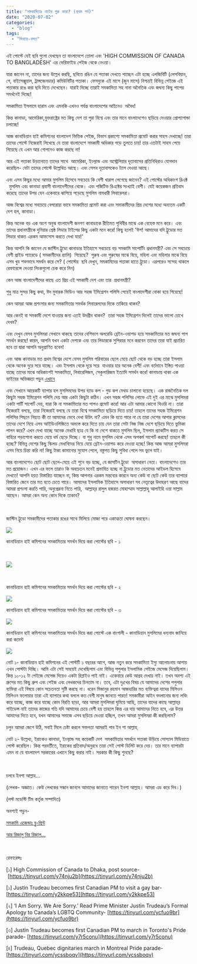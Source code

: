 ```yaml
---
title: "সমকামিতাঃ নাটের গুরু কারা? (প্রথম পর্ব)"
date: "2020-07-02"
categories: 
  - "blog"
tags: 
  - "মিথ্যায়-বসত"
---
```


এই পোস্টে যেই ছবি গুলো দেখছেন তা বাংলাদেশে তোলা এবং 'HIGH COMMISSION OF CANADA TO BANGLADESH' এর ভেরিফাইড পেইজ থেকে নেওয়া।

যারা জানেন না, তাদের জন্য উল্লেখ করছি, ছবিতে রঙিন যে পতাকা দেখতে পাচ্ছেন এটা হচ্ছে এলজিবিটি (লেসবিয়ান, গে, বাইসেক্সুয়াল, ট্রান্সজেনডার) কমিউনিটির পতাকা। ফেসবুকে এই মাসে (জুন মাসে) নিশ্চয়ই বিভিন্ন পেইজে এই পতাকার রঙে করা ছবি দিতে দেখেছেন। যারাই দিচ্ছে তারাই সমকামিতা সহ নানা অনৈতিক এবং জঘন্য কিছু পাপের সমর্থনেই দিচ্ছে!

সমকামিতা ইসলামে হারাম এবং এমনকি এখনও পর্যন্ত বাংলাদেশের আইনেও  অবৈধ!

কিন্ত কানাডা, আমেরিকা,যুক্তরাষ্ট্রের মত কিছু দেশ তা পুরা বিশ্বে এবং তার মানে বাংলাদেশেও ছড়িয়ে দেওয়ার প্রোপ্যাগান্ডা চলাচ্ছে!

আজ কানাডিয়ান হাই কমিশনের বাংলাদেশ ভিত্তিক পেইজ, বিভাগ প্রকাশ্যে সমকামিতা প্রমোট করার সাহস দেখাচ্ছে! তারা তাদের পোস্টে নিজেরাই লিখেছে যে তারা বাংলাদেশে সমকামী অধিকার গড়ে তুলতে চায়! তার এতটাই সাহস পেয়ে গিয়েছে যে এখন আর গোপনেও কাজ করছে না!

আর এই পতাকা উড়ানোতে তাদের সাথে  আমেরিকা, ইংল্যান্ড এবং অস্ট্রেলিয়ার দূতাবাসের প্রতিনিধিরাও যোগদান করেছিল- যেটা তাদের পোস্টে উল্লেখিত আছে। এবং সেসব দূতাবাসকেও ট্যাগ দেওয়া আছে।

এবং এসব কিছুর মধ্যে আমার মুসলিম হিসেবে সবচেয়ে কি বেশী খারাপ লেগেছে জানেন? এই পোস্টের অধিকাংশ রিএক্ট   মুসলিম এবং কানাডা প্রবাসী বাংলাদেশীদের থেকে। এবং পজিটিভ রিএক্টের সংখ্যাই বেশী। যেই কয়েকজন প্রতিবাদ করেছে তাদের উপর যেন একেবারে ঝাপিয়ে পড়েছে মুসলিম নামধারী লিবারেলরা।

আজ বিশ্বের মধ্যে সবচেয়ে বেপরোয়া ভাবে সমকামিতা প্রমোট করা এবং সমাকামীদের প্রিয় দেশের মধ্যে অন্যতম একটি দেশ হল, কানাডা।

কিন্ত অনেক বড় এক অংশ অবুঝ বাংলাদেশী জনগণ কানাডাকে রীতিমত পৃথিবীর মাঝে এক বেহেস্ত মনে করে। এবং তাদের প্রধানমন্ত্রীকে দুনিয়ার শ্রেষ্ঠ লিডার টাইপের কিছু একটা মনে করে! কিছু হলেই 'ঈশ! আমাদের যদি ট্রুডোর মত লিডার থাকত এরকম আফসোস করতে দেখা যায়!'

কিন্ত আপনি কি জানেন যে জাস্টিন ট্রুডো কানাডার ইতিহাসে সবচেয়ে বড় সমকামি সাপোর্টিং প্রধানমন্ত্রী? এবং সে সবচেয়ে বেশী প্রাইড প্যারেডে ( সমকামীদের র‍্যালি)  গিয়েছে?  পুরুষ এবং পুরুষের মাঝে বিয়ে, মহিলা এবং মহিলার মাঝে বিয়ে এসব খুব শক্তভাবে সমর্থন করে সে? ( পোস্টের  ছবি দেখুন, সমকামিদের পতাকা হাতে ট্রুডো। এরপরেও সন্দেহ থাকলে রেফারেন্সে দেওয়া লিংকগুলো চেক করে নিন)

কেন আজ বাংলাদেশীদের কাছে এত প্রিয় এই সমকামী দেশ এবং তার  প্রধানমন্ত্রী?

শুধু মাত্র সুন্দর কিছু কথা, ঈদ মুবারক ভিডিও আর সহজ ইমিগ্রেশন পলিসি পেয়েই বাংলাদেশীরা বোকা হয়ে গিয়েছে!

কেন আমরা আজ প্রশংসার জন্য সমকামিতার সমর্থক লিবারেলদের দিকে তাকিয়ে থাকব?

আর কেনই বা সমকামী দেশে যাওয়ার জন্য এতই উদগ্রীব থাকব?  তারা সহজ ইমিগ্রেশন দিলেই তাদের ভালো চোখে দেখব?

এবং দেখুন যেসব মুসলিমরা সেখানে থাকছে তাদের বেশিভাগ অলরেডি ব্রেইন-ওয়াশড হয়ে সমকামিতার মত জঘন্য পাপ সমর্থন করছে! কারন, আপনি যখন একটা দেশকে এবং তার লিডারকে সুপিরয়র মনে করবেন তাদের তারা যাই প্রচারিত হবে তা দ্বারা আপনি অনুপ্রাণিত হবেন!

এবং আজ কানাডার মত প্রথম বিশ্বের দেশে যেসব মুসলিম পরিবারের ছেলে মেয়ে ছোট থেকে বড় হচ্ছে তারা ইসলাম থেকে অনেক দুরে সরে যাচ্ছে। এবং ইসলাম থেকে দূরে সরে  যাওয়ার হার অনেক বেশী! এবং বর্তমানে ইঙ্গিত পাওয়া যাচ্ছে তাদের মাঝে অধিকাংশই সমকামিতা, লিবারেলিজম, সেকুলারিজম ইত্যাদি সমর্থন করে! কানাডায় থাকা এক ভাইয়ের অভিজ্ঞতা পড়ুন [এখানে](https://cms.lostmodesty.com/2018/12/%E0%A6%B8%E0%A7%8D%E0%A6%AC%E0%A6%B0%E0%A7%8D%E0%A6%97%E0%A7%87%E0%A6%B0-%E0%A6%A6%E0%A6%BF%E0%A6%A8-%E0%A6%B8%E0%A7%8D%E0%A6%AC%E0%A6%B0%E0%A7%8D%E0%A6%97%E0%A7%87%E0%A6%B0-%E0%A6%B0%E0%A6%BE-2/)

এবং সেখানে আরেকটি ব্যাপার হল মুসলিমদের উপর ব্যাড কপ - গুড কপ মেথড চালানো হয়েছে। এক রাজনৈতিক দল কিছুটা সহজ ইমিগ্রেশন পলিসি দেয় আর একটা কিছুটা কঠিন। এখন সহজ পলিসির লোভে এই দুই এর মাঝে মুসলিমরা একটা পার্টি সাপোর্ট দেয়, যারা কি না সমকামিতার মত পাপও প্রমোট করে! আর এটা আমার কোনো থিওরি না। তারা নিজেরাই বলছে, তারা নিজেরাই বলছে যে তারা বিশ্বে সমকামিতা ছড়িয়ে দিতে চায়! তাহলে তাদের সহজ ইমিগ্রেশন পলিসির পিছনে নিয়্যত কী তা আমাদের ভেবে দেখা উচিৎ না? এমন কি হতে পারে না যে তারা দেশের আপার ক্লাসদের তাদের দেশে নিয়ে এসব আইডিওলিজিতে অভ্যস্ত করে দিতে চায় যেন তারা সেটা নিজ নিজ দেশে ছড়িয়ে দিতে ভুমিকা পালন করে? এখন দেখা যাচ্ছে অনেক মেধাবি ছাত্র যে কি না দেশে থাকতে মুসলিম ছিল, ইসলাম প্র্যাকটিস করত সে বাহিরে পড়াশোনা করতে যেয়ে ধর্ম ছেড়ে দিচ্ছে। বা শুধু নামে মুসলিম থেকে এসব অপকর্ম সাপোর্ট করছে! তাহলে কী হচ্ছে? বিভিন্ন দেশের কিছু স্কিলড মেধাবিদের নিয়ে যেয়ে ব্রেইন-ওয়াশড করে দেওয়া হচ্ছে! কিন্ত আজ আমরা মুসলিমরা এসব নিয়ে চিন্তা করি না! কিছু টাকা কামানোর সুযোগ পেলে, বস্তুগত কিছু সুবিধা পেলে সব ভুলে যাই।

আর বাংলাদেশেও ছোট ছোট ছেলে-মেয়ে এই শুনে বড় হচ্ছে, যে জাসটিন ট্রুডো  অসাধারণ নেতা। বাংলাদেশেও তার মত প্রয়োজন। এখন এর ফলে তারাও কি অবচেতন মনেই প্রভাবিত হচ্ছে না ট্রুডোর মত নেতাদের আইডল হিসেবে দেখতে! আপনি হয়ত বিস্তারিত যাচ্ছেন না, কিন্ত আপনার এরকম মন্তব্যের কারনে অন্য কেউ বা ছোট কেউ তার ব্যাপারে বিস্তারিত জেনে তার মত হতে চেতে পারে। আমাদের ইসলামিক ইতিহাসে অসাধারণ সব নেতৃত্বের উদাহরণ আছে যাদের আমরা প্রশংসা করতি পারি, অনুপ্রেরনা নিতে পারি,  আল্লাহ্‌র রাসুল হজরত মোহাম্মাদ সাল্লাল্লাহু আলাইহি ওয়া সাল্লাম আছেন। আমরা কেন অন্য কোন দিকে তাকাব?

 

জাস্টিন ট্রুডো সমকামীদের পতাকার রঙের সাথে মিলিয়ে মোজা পরে একাত্মতা ঘোষনা করছেন।

![](images/trudo-1.png)

কানাডিয়ান হাই কমিশনের সমকামিতার সমর্থন দিয়ে করা পোস্টের ছবি - ১

 

![](images/canadian-high-commision-1024x626.png)

 

কানাডিয়ান হাই কমিশনের সমকামিতার সমর্থন দিয়ে করা পোস্টের ছবি - ২

![](images/canadian-1.jpg)

কানাডিয়ান হাই কমিশনের সমকামিতার সমর্থন দিয়ে করা পোস্টের ছবি - ৩

![](images/canadian-3.jpg)

কানাডিয়ান হাই কমিশনের সমকামিতার সমর্থন দিয়ে করা পোস্টে এক বাংগালী - কানাডিয়ান মুসলিমের ধন্যবাদ জানিয়ে করা কমেন্ট

![](images/canadina-2.png)

নোট ১- কানাডিয়ান হাই কমিশনের এই পোস্টটি ১ বছরের আগে, আজ নতুন করে সমকামিতা ইস্যু আলোচনায় আশায় এখন পোস্টটা দিচ্ছি। আমি এটা সেই সময়েই দেখেছিলাম এবং বিভিন্ন পপুলার ইসলামিক পেইজে মেসেজ দিয়েছিলাম। কিন্ত ১০-১২ টা পেইজে মেসেজ দিয়েও একটা রিপ্লাইও পাই নাই। একেবারে কেউ আগ্রহ দেখায় নাই। তখন অবশ্য এই গ্রুপের মত কিছু গ্রুপ এবং পেইজ এবং লেখকদের চিনতাম না। তবে, এটা দুঃখের বিষয় যে আমাদের দেশের পপুলার ব্যক্তিরা এই বিষয়ে কোন সচেতনতা সৃষ্টি করছে না। ধরেন মিজানুর রহমান আজহারির মত ব্যক্তিত্বরা যাদের মিলিওন মিলিওন ফলোয়ার তারা এই ব্যাপারে কথা বললে কত বেশী মানুষ জানতে পারত! সমকামীরা আইন বদলানোর জন্য লবিং করে যাচ্ছে, কাজ করে যাচ্ছে কোন বিরতি ছাড়া, আর আমরা মুসলিমরা ঘুমিয়ে আছি, তাদের যাদের কাছে আল্লাহ্‌র গাইডেন্স নাই তাদের কাজের গতি যদি আমাদের চেয়ে বেশী হয় তাহলে কিন্ত এর দায় আমাদের নিতে হবে, এর উত্তর আমাদের দিতে হবে, যখন আমাদের সমাজে এসব ছড়িয়ে দেওয়া হচ্ছিল, তখন আমরা মুসলিমরা কী করছিলাম?

চলুন আমরা জেগে উঠি, সবাই মিলে চেষ্টা করলে সফলতা আমরাই পাব ইন শা আল্লাহ্‌

নোট ২- উল্লেখ্য, ইরাকেও কানাডা, ইংল্যান্ড সহ কয়েকটি দেশ  সমকামিতার সমর্থনে পতাকা উড়িয়ে সোস্যাল মিডিয়াতে পোস্ট করেছিল। কিন্ত পরবর্তীতে, ইরাকের প্রতিবাদ/অনুরধে তারা সেই পোস্ট ডিলিট করে দেয়। তার মানে ব্যাপারটা এমন না যে বাংলাদেশ সরকারের এখানে কিছু করার নাই। সরকার কী কিছু শুনছে?

 

চলবে ইনশা আল্লাহ…

(লেখক- অজ্ঞাত। কেউ লেখকের সন্ধান জানলে আমাদের জানাতে পারেন ইনশা আল্লাহ। আমরা এড করে দিব।)

(লস্ট মডেস্টি টিম কর্তৃক সম্পাদিত)

অবশ্যই পড়ুন-

[সমকামি এজেন্ডাঃ ব্লু-প্রিন্ট](https://cms.lostmodesty.com/2018/08/%e0%a6%b8%e0%a6%ae%e0%a6%95%e0%a6%be%e0%a6%ae%e0%a6%bf-%e0%a6%8f%e0%a6%9c%e0%a7%87%e0%a6%a8%e0%a7%8d%e0%a6%a1%e0%a6%be%e0%a6%83-%e0%a6%ac%e0%a7%8d%e0%a6%b2%e0%a7%81-%e0%a6%aa%e0%a7%8d%e0%a6%b0/)

[আর রিজালু বির রিজাল…](https://cms.lostmodesty.com/2019/01/homosexuality1/)

 

রেফারেন্সঃ

\[১\] High Commission of Canada to Dhaka, post source-  [https://tinyurl.com/y74nju2b](https://tinyurl.com/y74nju2b)

\[১\] Justin Trudeau becomes first Canadian PM to visit a gay bar- [https://tinyurl.com/y2kkpe53](https://tinyurl.com/y2kkpe53)

\[২\] ‘I Am Sorry. We Are Sorry.’ Read Prime Minister Justin Trudeau’s Formal Apology to Canada’s LGBTQ Community- [https://tinyurl.com/ycfuo9br](https://tinyurl.com/ycfuo9br)

\[৩\] Justin Trudeau becomes first Canadian PM to march in Toronto's Pride parade- [https://tinyurl.com/y7r5conu](https://tinyurl.com/y7r5conu)

\[৪\] Trudeau, Quebec dignitaries march in Montreal Pride parade- [https://tinyurl.com/ycssboqv](https://tinyurl.com/ycssboqv)
